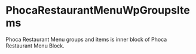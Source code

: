 # PhocaRestaurantMenuWpGroupsItems
 Phoca Restaurant Menu groups and items is inner block of Phoca Restaurant Menu Block.

